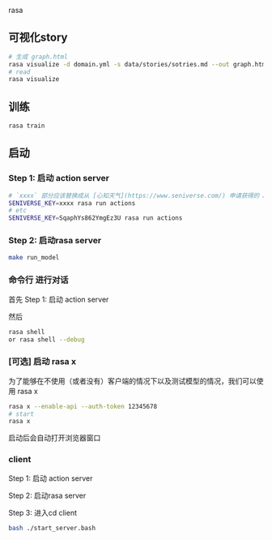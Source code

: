 rasa


## 可视化story
```bash
# 生成 graph.html
rasa visualize -d domain.yml -s data/stories/sotries.md --out graph.html -c config.yml
# read
rasa visualize
```

## 训练

```bash
rasa train
```

## 启动

### Step 1: 启动 action server
```bash
# `xxxx` 部分应该替换成从 [心知天气](https://www.seniverse.com/) 申请获得的 API key 。用户可以免费注册，注册后可以在后台找到 `我的API密钥`。
SENIVERSE_KEY=xxxx rasa run actions
# etc
SENIVERSE_KEY=SqaphYs862YmgEz3U rasa run actions
```

### Step 2: 启动rasa server 

```bash
make run_model
```

### 命令行 进行对话
首先 Step 1: 启动 action server

然后
```bash
rasa shell
or rasa shell --debug
```

### [可选] 启动 rasa x
为了能够在不使用（或者没有）客户端的情况下以及测试模型的情况，我们可以使用 rasa x

```bash
rasa x --enable-api --auth-token 12345678
# start
rasa x
```
启动后会自动打开浏览器窗口

### client
Step 1: 启动 action server

Step 2: 启动rasa server 

Step 3: 进入cd client
```bash
bash ./start_server.bash
```
